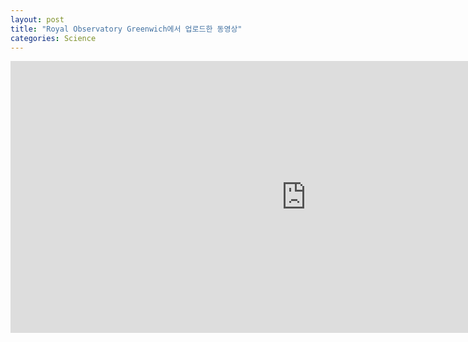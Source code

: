 ```yaml
---
layout: post
title: "Royal Observatory Greenwich에서 업로드한 동영상"
categories: Science
---
```


<iframe width="945" height="435" src="https://www.youtube.com/embed/videoseries?list=UUC8ouURKtqmxOZvIaOR6eLQ" frameborder="0" allow="accelerometer; autoplay; clipboard-write; encrypted-media; gyroscope; picture-in-picture" allowfullscreen></iframe>
